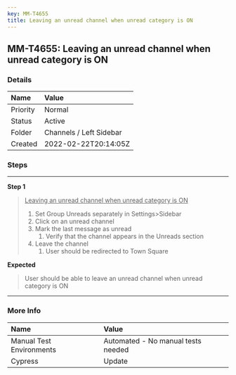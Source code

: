 ```yaml
---
key: MM-T4655
title: Leaving an unread channel when unread category is ON
---
```


## MM-T4655: Leaving an unread channel when unread category is ON

### Details

| Name     | Value                   |
| :------- | :---------------------- |
| Priority | Normal                  |
| Status   | Active                  |
| Folder   | Channels / Left Sidebar |
| Created  | 2022-02-22T20:14:05Z    |

### Steps

<hr/>

**Step 1**

> <article><u>Leaving an unread channel when unread category is ON</u><ol><li>Set Group Unreads separately in Settings&gt;Sidebar</li><li>Click on an unread channel</li><li>Mark the last message as unread<ol><li>Verify that the channel appears in the Unreads section</li></ol></li><li>Leave the channel<ol><li>User should be redirected to Town Square</li></ol></li></ol></article>

**Expected**

> <article>User should be able to leave an unread channel when unread category is ON</article>

<hr/>

### More Info

| Name                     | Value                              |
| :----------------------- | :--------------------------------- |
| Manual Test Environments | Automated - No manual tests needed |
| Cypress                  | Update                             |
